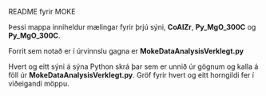 README fyrir MOKE

Þessi mappa inniheldur mælingar fyrir þrjú sýni, **CoAlZr**, **Py_MgO_300C** og **Py_MgO_300C**.

Forrit sem notað er í úrvinnslu gagna er **MokeDataAnalysisVerklegt.py**

Hvert og eitt sýni á sýna Python skrá þar sem er unnið úr gögnum og kalla á föll úr **MokeDataAnalysisVerklegt.py**. 
Gröf fyrir hvert og eitt horngildi fer í viðeigandi möppu.
